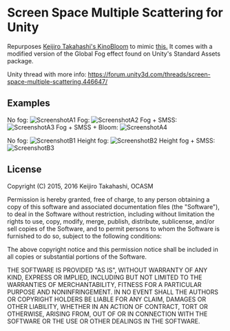Screen Space Multiple Scattering for Unity
==========================================
Repurposes [Keijiro Takahashi's KinoBloom][KinoBloom] to mimic [this.][CAVE] It comes with a modified version of the Global Fog effect found on Unity's Standard Assets package.

Unity thread with more info: https://forum.unity3d.com/threads/screen-space-multiple-scattering.446647/

Examples
--------

No fog:
![ScreenshotA1][ImageA1] 
Fog:
![ScreenshotA2][ImageA2]
Fog + SMSS:
![ScreenshotA3][ImageA3]
Fog + SMSS + Bloom:
![ScreenshotA4][ImageA4]

No fog:
![ScreenshotB1][ImageB1]
Height fog:
![ScreenshotB2][ImageB2]
Height fog + SMSS:
![ScreenshotB3][ImageB3]

License
-------

Copyright (C) 2015, 2016 Keijiro Takahashi, OCASM

Permission is hereby granted, free of charge, to any person obtaining a copy of
this software and associated documentation files (the "Software"), to deal in
the Software without restriction, including without limitation the rights to
use, copy, modify, merge, publish, distribute, sublicense, and/or sell copies of
the Software, and to permit persons to whom the Software is furnished to do so,
subject to the following conditions:

The above copyright notice and this permission notice shall be included in all
copies or substantial portions of the Software.

THE SOFTWARE IS PROVIDED "AS IS", WITHOUT WARRANTY OF ANY KIND, EXPRESS OR
IMPLIED, INCLUDING BUT NOT LIMITED TO THE WARRANTIES OF MERCHANTABILITY, FITNESS
FOR A PARTICULAR PURPOSE AND NONINFRINGEMENT. IN NO EVENT SHALL THE AUTHORS OR
COPYRIGHT HOLDERS BE LIABLE FOR ANY CLAIM, DAMAGES OR OTHER LIABILITY, WHETHER
IN AN ACTION OF CONTRACT, TORT OR OTHERWISE, ARISING FROM, OUT OF OR IN
CONNECTION WITH THE SOFTWARE OR THE USE OR OTHER DEALINGS IN THE SOFTWARE.

[KinoBloom]: https://github.com/keijiro/KinoBloom
[CAVE]: http://www.cs.columbia.edu/CAVE/projects/ptping_media/

[ImageA1]: http://i.imgur.com/UbIjTt7.jpg
[ImageA2]: http://i.imgur.com/hgJ4Beo.png
[ImageA3]: http://i.imgur.com/6ykjXOI.png
[ImageA4]: http://i.imgur.com/fPkvPFQ.png

[ImageB1]: http://i.imgur.com/AFxiAIG.png
[ImageB2]: http://i.imgur.com/qcZCJpF.png
[ImageB3]: http://i.imgur.com/nEIF2B3.png